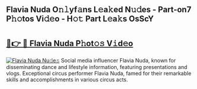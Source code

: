 ## Flavia Nuda O𝚗𝚕yf𝚊ns L𝚎a𝚔ed N𝚞𝚍es - Part-on7 P𝚑𝚘tos Vi𝚍𝚎o - H𝚘𝚝 Part L𝚎a𝚔s OsScY

# <h2><a href="http://kfe38ry.oniu.top/?m=Flavia+Nuda">🔗👉 🔴 Flavia Nuda P𝚑ot𝚘𝚜 V𝚒d𝚎o</a></h2>

[![Flavia Nuda Nu𝚍e𝚜](https://i.imgur.com/0qMVB7G.gif)](http://kfe38ry.oniu.top/?m=Flavia+Nuda)
Social media influencer Flavia Nuda, known for disseminating dance and lifestyle information, featuring presentations and vlogs. Exceptional circus performer Flavia Nuda, famed for their remarkable skills and accomplishments in various circus acts.  
